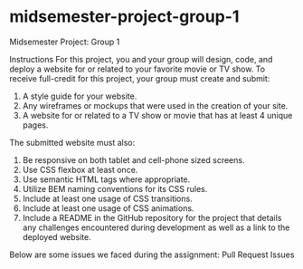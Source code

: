 # midsemester-project-group-1
Midsemester Project: Group 1

Instructions
For this project, you and your group will design, code, and deploy a website for or related to your
favorite movie or TV show. To receive full-credit for this project, your group must create and submit:
1. A style guide for your website.
2. Any wireframes or mockups that were used in the creation of your site.
3. A website for or related to a TV show or movie that has at least 4 unique pages.


The submitted website must also:
1. Be responsive on both tablet and cell-phone sized screens.
2. Use CSS flexbox at least once.
3. Use semantic HTML tags where appropriate.
4. Utilize BEM naming conventions for its CSS rules.
5. Include at least one usage of CSS transitions.
6. Include at least one usage of CSS animations.
7. Include a README in the GitHub repository for the project that details any challenges
encountered during development as well as a link to the deployed website.

Below are some issues we faced during the assignment:
Pull Request Issues
